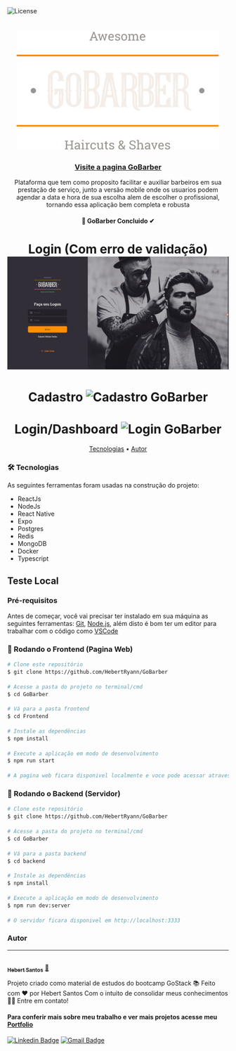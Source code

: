 <img alt="License" src="https://img.shields.io/badge/license-MIT-brightgreen">

<h1 align="center">
  <img alt="GoBarber" src="./Frontend/src/assets/logo.svg" />
</h1>

<h3 align="center">
    <a href="https://hebertryann.github.io/gobarberr/">Visite a pagina GoBarber</a>
</h3>
<p align="center">
  Plataforma que tem como proposito facilitar e auxiliar barbeiros em sua prestação de serviço, junto a versão mobile onde os usuarios podem agendar a data e hora de sua escolha alem de escolher o profissional, tornando essa aplicação bem completa e robusta
</p>

<h4 align="center"> 
🚀 GoBarber Concluido ✔
</h4>

<h1 align="center">
  Login (Com erro de validação)
  <img alt="Login GoBarber" src="./Frontend/src/assets/gobarberlogin.gif"/>
</h1>
<h1 align="center">
  Cadastro
  <img alt="Cadastro GoBarber" src="./Frontend/src/assets/gobarbersignup.gif"/>
</h1>
<h1 align="center">
  Login/Dashboard
  <img alt="Login GoBarber" src="./Frontend/src/assets/gobarbersignin.gif"/>
</h1>


<p align="center">
 <a href="#-tecnologias">Tecnologias</a> • 
 <a href="#autor">Autor</a>
</p>

### 🛠 Tecnologias

As seguintes ferramentas foram usadas na construção do projeto:

- ReactJs
- NodeJs
- React Native
- Expo
- Postgres
- Redis
- MongoDB
- Docker
- Typescript

## Teste Local
### Pré-requisitos

Antes de começar, você vai precisar ter instalado em sua máquina as seguintes ferramentas:
[Git](https://git-scm.com), [Node.js](https://nodejs.org/en/), além disto é bom ter um editor para trabalhar com o código como [VSCode](https://code.visualstudio.com/)

### 🎲 Rodando o Frontend (Pagina Web)

```bash
# Clone este repositório
$ git clone https://github.com/HebertRyann/GoBarber

# Acesse a pasta do projeto no terminal/cmd
$ cd GoBarber

# Vá para a pasta frontend
$ cd Frontend

# Instale as dependências
$ npm install

# Execute a aplicação em modo de desenvolvimento
$ npm run start

# A pagina web ficara disponivel localmente e voce pode acessar atraves de <http://localhost:3000>
```

### 🎲 Rodando o Backend (Servidor)

```bash
# Clone este repositório
$ git clone https://github.com/HebertRyann/GoBarber

# Acesse a pasta do projeto no terminal/cmd
$ cd GoBarber

# Vá para a pasta backend
$ cd backend

# Instale as dependências
$ npm install

# Execute a aplicação em modo de desenvolvimento
$ npm run dev:server

# O servidor ficara disponivel em http://localhost:3333
```

### Autor
---

<a href="https://www.linkedin.com/in/hebertryansantos/">
 <img style="border-radius: 50%;" src="https://avatars.githubusercontent.com/u/58072948?v=4" width="100px;" alt=""/>
 <br />
 <sub><b>Hebert Santos</b></sub></a> <a href="https://www.linkedin.com/in/hebertryansantos/" title="Perfil">🚀</a>

Projeto criado como material de estudos do bootcamp GoStack 📚
Feito com ❤️ por Hebert Santos Com o intuito de consolidar meus conhecimentos 👋🏽 Entre em contato!
#### Para conferir mais sobre meu trabalho e ver mais projetos acesse meu [Portfolio](https://hebertryann.github.io/portfolio/)

[![Linkedin Badge](https://img.shields.io/badge/-Hebert-blue?style=flat-square&logo=Linkedin&logoColor=white&link=https://www.linkedin.com/in/hebertryansantos/)](https://www.linkedin.com/in/hebertryansantos/) 
[![Gmail Badge](https://img.shields.io/badge/-hebertryann40@gmail.com-c14438?style=flat-square&logo=Gmail&logoColor=white&link=mailto:hebertryann40@gmail.com)](mailto:hebertryann40@gmail.com)
